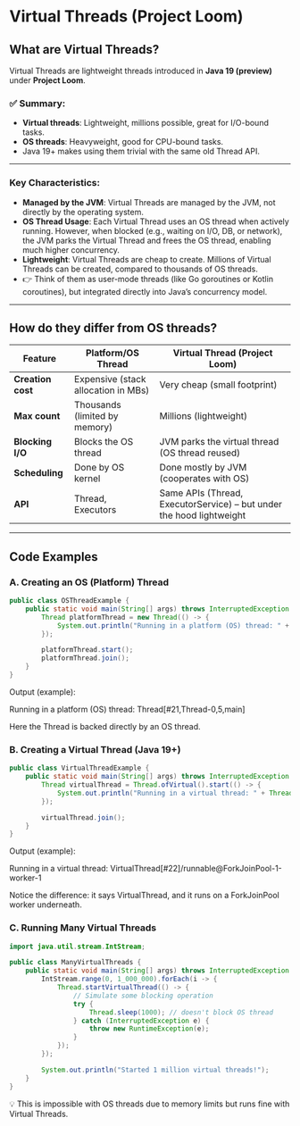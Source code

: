 # Virtual Threads (Project Loom)

## What are Virtual Threads?

Virtual Threads are lightweight threads introduced in **Java 19 (preview)** under **Project Loom**.

### ✅ Summary:
- **Virtual threads**: Lightweight, millions possible, great for I/O-bound tasks.
- **OS threads**: Heavyweight, good for CPU-bound tasks.
- Java 19+ makes using them trivial with the same old Thread API.

---

### Key Characteristics:
- **Managed by the JVM**: Virtual Threads are managed by the JVM, not directly by the operating system.
- **OS Thread Usage**: Each Virtual Thread uses an OS thread when actively running. However, when blocked (e.g., waiting on I/O, DB, or network), the JVM parks the Virtual Thread and frees the OS thread, enabling much higher concurrency.
- **Lightweight**: Virtual Threads are cheap to create. Millions of Virtual Threads can be created, compared to thousands of OS threads.
- 👉 Think of them as user-mode threads (like Go goroutines or Kotlin coroutines), but integrated directly into Java’s concurrency model.

---

## How do they differ from OS threads?

| **Feature**         | **Platform/OS Thread**          | **Virtual Thread (Project Loom)** |
|----------------------|----------------------------------|------------------------------------|
| **Creation cost**    | Expensive (stack allocation in MBs) | Very cheap (small footprint)      |
| **Max count**        | Thousands (limited by memory)   | Millions (lightweight)            |
| **Blocking I/O**     | Blocks the OS thread            | JVM parks the virtual thread (OS thread reused) |
| **Scheduling**       | Done by OS kernel              | Done mostly by JVM (cooperates with OS) |
| **API**              | Thread, Executors              | Same APIs (Thread, ExecutorService) – but under the hood lightweight |

---

## Code Examples

### A. Creating an OS (Platform) Thread
```java
public class OSThreadExample {
    public static void main(String[] args) throws InterruptedException {
        Thread platformThread = new Thread(() -> {
            System.out.println("Running in a platform (OS) thread: " + Thread.currentThread());
        });

        platformThread.start();
        platformThread.join();
    }
}
```
Output (example):

Running in a platform (OS) thread: Thread[#21,Thread-0,5,main]


Here the Thread is backed directly by an OS thread.

### B. Creating a Virtual Thread (Java 19+)
```java
public class VirtualThreadExample {
    public static void main(String[] args) throws InterruptedException {
        Thread virtualThread = Thread.ofVirtual().start(() -> {
            System.out.println("Running in a virtual thread: " + Thread.currentThread());
        });

        virtualThread.join();
    }
}
```

Output (example):

Running in a virtual thread: VirtualThread[#22]/runnable@ForkJoinPool-1-worker-1


Notice the difference: it says VirtualThread, and it runs on a ForkJoinPool worker underneath.

### C. Running Many Virtual Threads
```java
import java.util.stream.IntStream;

public class ManyVirtualThreads {
    public static void main(String[] args) throws InterruptedException {
        IntStream.range(0, 1_000_000).forEach(i -> {
            Thread.startVirtualThread(() -> {
                // Simulate some blocking operation
                try {
                    Thread.sleep(1000); // doesn't block OS thread
                } catch (InterruptedException e) {
                    throw new RuntimeException(e);
                }
            });
        });

        System.out.println("Started 1 million virtual threads!");
    }
}
```

💡 This is impossible with OS threads due to memory limits but runs fine with Virtual Threads.